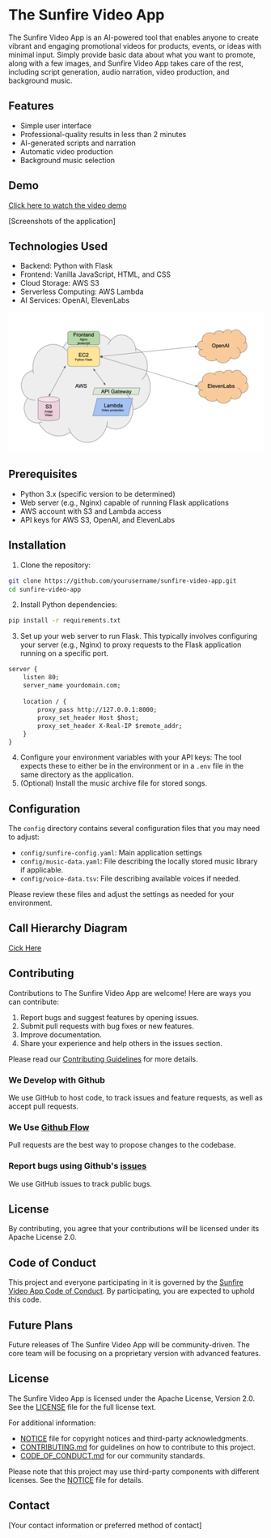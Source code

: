 # The Sunfire Video App

The Sunfire Video App is an AI-powered tool that enables anyone to create vibrant and engaging promotional videos for products, events, or ideas with minimal input. Simply provide basic data about what you want to promote, along with a few images, and Sunfire Video App takes care of the rest, including script generation, audio narration, video production, and background music.

## Features

- Simple user interface
- Professional-quality results in less than 2 minutes
- AI-generated scripts and narration
- Automatic video production
- Background music selection

## Demo

[Click here to watch the video demo](https://www.strikerit.com/static/sunfire-demo.mp4)

[Screenshots of the application]

## Technologies Used

- Backend: Python with Flask
- Frontend: Vanilla JavaScript, HTML, and CSS
- Cloud Storage: AWS S3
- Serverless Computing: AWS Lambda
- AI Services: OpenAI, ElevenLabs

![High Level Architectural View](Sunfire-High-Level.png)

## Prerequisites

- Python 3.x (specific version to be determined)
- Web server (e.g., Nginx) capable of running Flask applications
- AWS account with S3 and Lambda access
- API keys for AWS S3, OpenAI, and ElevenLabs

## Installation

1. Clone the repository:
```bash
git clone https://github.com/yourusername/sunfire-video-app.git
cd sunfire-video-app 
```
2. Install Python dependencies:
```bash
pip install -r requirements.txt
```
3. Set up your web server to run Flask. This typically involves configuring your server (e.g., Nginx) to proxy requests to the Flask application running on a specific port.
```nginx
server {
    listen 80;
    server_name yourdomain.com;

    location / {
        proxy_pass http://127.0.0.1:8000;
        proxy_set_header Host $host;
        proxy_set_header X-Real-IP $remote_addr;
    }
}
```
4. Configure your environment variables with your API keys:
The tool expects these to either be in the environment or in a `.env` file in the same directory as the application.
5. (Optional) Install the music archive file for stored songs.

## Configuration

The `config` directory contains several configuration files that you may need to adjust:

- `config/sunfire-config.yaml`: Main application settings
- `config/music-data.yaml`: File describing the locally stored music library if applicable.
- `config/voice-data.tsv`: File describing available voices if needed.

Please review these files and adjust the settings as needed for your environment.

## Call Hierarchy Diagram

[Cick Here](https://docs.google.com/presentation/d/1Z9xU9yCZ8OVrkfkmGtSL03Z8XghXYA4QEjkP_4j5Lk4/edit?usp=sharing)

## Contributing

Contributions to The Sunfire Video App are welcome! Here are ways you can contribute:

1. Report bugs and suggest features by opening issues.
2. Submit pull requests with bug fixes or new features.
3. Improve documentation.
4. Share your experience and help others in the issues section.

Please read our [Contributing Guidelines](CONTRIBUTING.md) for more details.
### We Develop with Github
We use GitHub to host code, to track issues and feature requests, as well as accept pull requests.

### We Use [Github Flow](https://guides.github.com/introduction/flow/index.html)
Pull requests are the best way to propose changes to the codebase.

### Report bugs using Github's [issues](https://github.com/yourusername/sunfire-video-app/issues)
We use GitHub issues to track public bugs.

## License
By contributing, you agree that your contributions will be licensed under its Apache License 2.0.

## Code of Conduct
This project and everyone participating in it is governed by the [Sunfire Video App Code of Conduct](CODE_OF_CONDUCT.md). By participating, you are expected to uphold this code.
## Future Plans

Future releases of The Sunfire Video App will be community-driven. The core team will be focusing on a proprietary version with advanced features.

## License

The Sunfire Video App is licensed under the Apache License, Version 2.0. See the [LICENSE](LICENSE) file for the full license text.

For additional information:
- [NOTICE](NOTICE) file for copyright notices and third-party acknowledgments.
- [CONTRIBUTING.md](CONTRIBUTING.md) for guidelines on how to contribute to this project.
- [CODE_OF_CONDUCT.md](CODE_OF_CONDUCT.md) for our community standards.

Please note that this project may use third-party components with different licenses. See the [NOTICE](NOTICE) file for details.
## Contact

[Your contact information or preferred method of contact]